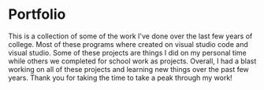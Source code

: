 # Portfolio
This is a collection of some of the work I've done over the last few years of college. Most of these programs where created on visual studio code and visual studio. Some of these projects are things I did on my personal time while others we completed for school work as projects. Overall, I had a blast working on all of these projects and learning new things over the past few years. Thank you for taking the time to take a peak through my work! 
